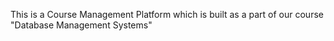 This is a Course Management Platform which is built as a part of our course "Database Management Systems"
